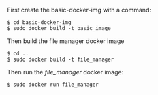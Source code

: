 First create the basic-docker-img with a command:
```
$ cd basic-docker-img
$ sudo docker build -t basic_image
```

Then build the file manager docker image

```
$ cd ..
$ sudo docker build -t file_manager
```

Then run the *file_manager* docker image:

```
$ sudo docker run file_manager
```
